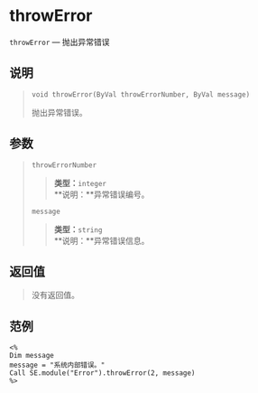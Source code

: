 throwError
==========
`throwError` &mdash; 抛出异常错误

说明
----
>     void throwError(ByVal throwErrorNumber, ByVal message)
> 抛出异常错误。

参数
----
> `throwErrorNumber`
>> **类型：**`integer`  
>> **说明：**异常错误编号。
>
> `message`
>> **类型：**`string`  
>> **说明：**异常错误信息。

返回值
------
> 没有返回值。

范例
----
>
    <%
    Dim message
    message = "系统内部错误。"
    Call SE.module("Error").throwError(2, message)
    %>